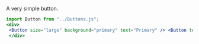 A very simple button.        
```jsx                      
import Button from "../Buttons.js";                                              
<div>
 <Button size="large" background="primary" text="Primary" /> <Button text="Secondary" background="secondary" /> 
 </div>

```